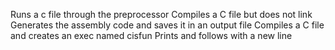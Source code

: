 Runs a c file through the preprocessor
Compiles a C file but does not link
Generates the assembly code and saves it in an output file
Compiles a C file and creates an exec named cisfun
Prints and follows with a new line

